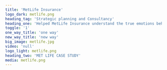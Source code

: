 ```yaml
---
title: 'MetLife Insurance'
logo_dark: metlife.png
heading_tag: 'Strategic planning and Consultancy'
heading_one: 'Helped MetLife Insurance understand the true emotions behind children''s insurance'
toggle: '1'
one_way_title: 'one way'
new_way_title: 'new way'
big_image: metlife.jpg
video: 'null'
logo_light: metlife.png
heading_two: 'MET LIFE CASE STUDY'
media: metlife.png
---
```


